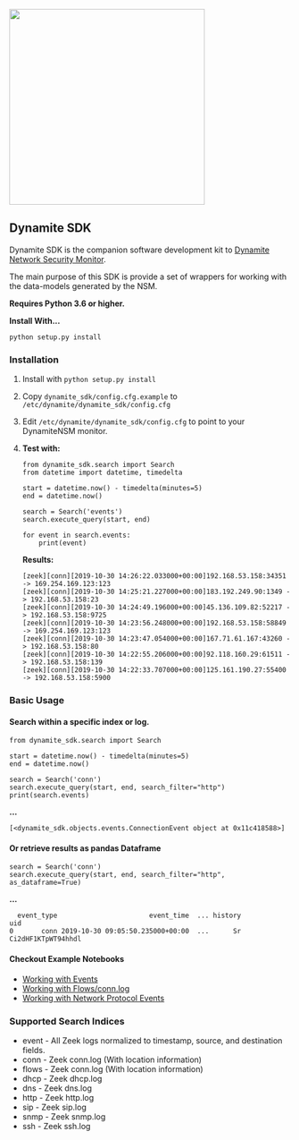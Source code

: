 <a href="http://dynamite.ai"><img src="https://github.com/vlabsio/dynamite-nsm/raw/master/img/dynamite-analytics.png" width="350" height="auto"></a>


## Dynamite SDK

Dynamite SDK is the companion software development kit to [Dynamite Network Security Monitor](https://github.com/DynamiteAI/dynamite-nsm).

The main purpose of this SDK is provide a set of wrappers for working with the data-models generated by the NSM.


**Requires Python 3.6 or higher.**

**Install With...**

```
python setup.py install
```

### Installation

1. Install with `python setup.py install`
2. Copy `dynamite_sdk/config.cfg.example` to `/etc/dynamite/dynamite_sdk/config.cfg`
3. Edit `/etc/dynamite/dynamite_sdk/config.cfg` to point to your DynamiteNSM monitor.
4. **Test with:**
    ```
    from dynamite_sdk.search import Search
    from datetime import datetime, timedelta
    
    start = datetime.now() - timedelta(minutes=5)
    end = datetime.now()
    
    search = Search('events')
    search.execute_query(start, end)
    
    for event in search.events:
        print(event)
    ```
    
    **Results:**
    ```
    [zeek][conn][2019-10-30 14:26:22.033000+00:00]192.168.53.158:34351 -> 169.254.169.123:123
    [zeek][conn][2019-10-30 14:25:21.227000+00:00]183.192.249.90:1349 -> 192.168.53.158:23
    [zeek][conn][2019-10-30 14:24:49.196000+00:00]45.136.109.82:52217 -> 192.168.53.158:9725
    [zeek][conn][2019-10-30 14:23:56.248000+00:00]192.168.53.158:58849 -> 169.254.169.123:123
    [zeek][conn][2019-10-30 14:23:47.054000+00:00]167.71.61.167:43260 -> 192.168.53.158:80
    [zeek][conn][2019-10-30 14:22:55.206000+00:00]92.118.160.29:61511 -> 192.168.53.158:139
    [zeek][conn][2019-10-30 14:22:33.707000+00:00]125.161.190.27:55400 -> 192.168.53.158:5900
    ```

### Basic Usage


#### Search within a specific index or log.

```
from dynamite_sdk.search import Search

start = datetime.now() - timedelta(minutes=5)
end = datetime.now()

search = Search('conn')
search.execute_query(start, end, search_filter="http")
print(search.events)
```

**...**

```
[<dynamite_sdk.objects.events.ConnectionEvent object at 0x11c418588>]
```

#### Or retrieve results as pandas Dataframe

```
search = Search('conn')
search.execute_query(start, end, search_filter="http", as_dataframe=True)
```

**...**

```
  event_type                       event_time  ... history                 uid
0       conn 2019-10-30 09:05:50.235000+00:00  ...      Sr  Ci2dHF1KTpWT94hhdl
```

#### Checkout Example Notebooks
- [Working with Events](https://github.com/DynamiteAI/dynamite-sdk-lite/blob/master/notebooks/getting_started/working_with_events.ipynb)
- [Working with Flows/conn.log](https://github.com/DynamiteAI/dynamite-sdk-lite/blob/master/notebooks/getting_started/working_with_flows_conn_log.ipynb)
- [Working with Network Protocol Events](https://github.com/DynamiteAI/dynamite-sdk-lite/blob/master/notebooks/getting_started/working_with_network_protocol_events.ipynb)

### Supported Search Indices

- event - All Zeek logs normalized to timestamp, source, and destination fields.
- conn  - Zeek conn.log (With location information)
- flows - Zeek conn.log (With location information)
- dhcp  - Zeek dhcp.log
- dns   - Zeek dns.log
- http  - Zeek http.log
- sip   - Zeek sip.log
- snmp  - Zeek snmp.log
- ssh   - Zeek ssh.log
